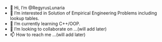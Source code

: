 - 👋 Hi, I’m @RegyrusLunaria
- 👀 I’m interested in Solution of Empirical Engineering Problems including lookup tables.
- 🌱 I’m currently learning C++/OOP.
- 💞️ I’m looking to collaborate on ...(will add later)
- 📫 How to reach me ...(will add later)

<!---
RegyrusLunaria/RegyrusLunaria is a ✨ special ✨ repository because its `README.md` (this file) appears on your GitHub profile.
You can click the Preview link to take a look at your changes.
--->
